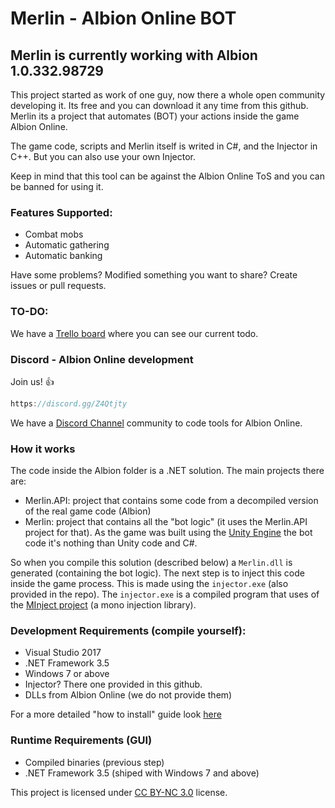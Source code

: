 # Merlin - Albion Online BOT

## Merlin is currently working with Albion 1.0.332.98729

This project started as work of one guy, now there a whole open community developing it. Its free and you can download it any time from this github. Merlin its a project that automates (BOT) your actions inside the game Albion Online.

The game code, scripts and Merlin itself is writed in C#, and the Injector in C++. But you can also use your own Injector.

Keep in mind that this tool can be against the Albion Online ToS and you can be banned for using it.

### Features Supported:
 * Combat mobs
 * Automatic gathering
 * Automatic banking 

Have some problems? Modified something you want to share? Create issues or pull requests.

### TO-DO:

We have a [Trello board](https://trello.com/b/eGLVeGbL/merlin) where you can see our current todo.

### Discord - Albion Online development

Join us! :+1:

```javascript
https://discord.gg/Z4Qtjty
```

We have a [Discord Channel](https://discord.gg/Z4Qtjty) community to code tools for Albion Online.

### How it works

The code inside the Albion folder is a .NET solution. The main projects there are:
* Merlin.API: project that contains some code from a decompiled version of the real game code (Albion)
* Merlin: project that contains all the "bot logic" (it uses the Merlin.API project for that). As the game was built using the [Unity Engine](https://unity3d.com/pt) the bot code it's nothing than Unity code and C#. 

So when you compile this solution (described below) a `Merlin.dll` is generated (containing the bot logic). The next step is to inject this code inside the game process. This is made using the `injector.exe` (also provided in the repo). The `injector.exe` is a compiled program that uses of the [MInject project](https://github.com/EquiFox/MInject) (a mono injection library).

### Development Requirements (compile yourself):

 * Visual Studio 2017
 * .NET Framework 3.5
 * Windows 7 or above
 * Injector? There one provided in this github.
 * DLLs from Albion Online (we do not provide them)

For a more detailed "how to install" guide look [here](https://github.com/klukule/merlin/wiki/%5BMerlin%5D-How-to-Download-&-Install)
  
### Runtime Requirements (GUI)
 
 * Compiled binaries (previous step)
 * .NET Framework 3.5 (shiped with Windows 7 and above)
 
 
This project is licensed under [CC BY-NC 3.0](https://creativecommons.org/licenses/by-nc/3.0/legalcode) license.

